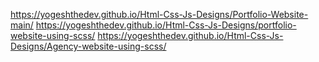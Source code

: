 https://yogeshthedev.github.io/Html-Css-Js-Designs/Portfolio-Website-main/
https://yogeshthedev.github.io/Html-Css-Js-Designs/portfolio-website-using-scss/
https://yogeshthedev.github.io/Html-Css-Js-Designs/Agency-website-using-scss/
